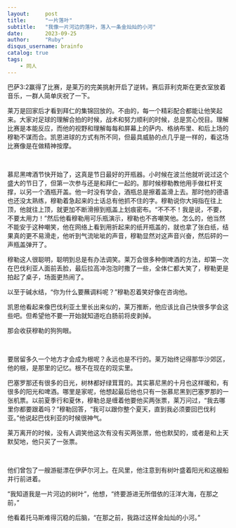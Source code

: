 ```yaml
---
layout:     post
title:      "一片落叶"
subtitle:   "我像一片河边的落叶，落入一条金灿灿的小河"
date:       2023-09-25
author:     "Ruby"
disqus_username: brainfo
catalog: true
tags:
    - 同人
---
```


巴萨3:2赢得了比赛，是莱万的完美挑射开启了逆转。赛后菲利克斯在更衣室放着音乐，一群人简单庆祝了一下。

莱万是回家后才看到拜仁的集锦回放的。不由的，每一个精彩配合都能让他笑起来。大家对足球的理解合拍的时候，战术和努力顺利的时候，总是赏心悦目。理解比赛是本能反应，而他的视野和理解每每和屏幕上的萨内、格纳布里、和后上场的穆勒不谋而合。凯恩进球的方式有所不同，但最具威胁的点几乎是一样的，看这场比赛像是在做精神按摩。

</br>

慕尼黑啤酒节快开始了，这真是节日最好的开瓶器。小时候在波兰他就听说过这个盛大的节日了，但第一次参与还是和拜仁一起的。那时候穆勒教他用手做杠杆支撑，以另一个酒瓶开盖。他一时没有学会，酒瓶总是擦着盖滑上去。那时他的德语也还没太熟练，穆勒着急起来的土话总有他抓不住的字。穆勒说你大拇指在往上顶，他就往上顶，就更加不断滑擦到瓶盖上划痕密布。“不不不！我是说，不要，不要太用力！”然后他看穆勒用可乐瓶演示，穆勒也不吝嘲笑他。怎么的，他当然不能安于这种嘲笑，他在网络上看到用折起来的纸开瓶盖的，就也拿了张白纸，结果真的更不易滑走，他听到气流呲呲的声音，穆勒显然对这声音兴奋，然后砰的一声瓶盖弹开了。

穆勒这人很聪明，聪明到总是有办法调笑。莱万会很多种倒啤酒的方法，却第一次在巴伐利亚人面前丢脸，最后拉高冲泡泡时撒了一些，全体仁都大笑了，穆勒更是拍起了桌子，场面更热闹了。

以至于碱水结，“你为什么要蘸调料呢？”穆勒忍着笑好像在咨询他。

凯恩他看起来像巴伐利亚土里长出来似的，莱万推断，他应该比自己快很多学会这些吧。但希望他不要一开始就知道吃白肠前将皮剥掉。

那会收获穆勒的狗狗眼。

</br>

要居留多久一个地方才会成为根呢？永远也是不行的。莱万始终记得那华沙郊区，他的根，是那里的记忆。根不在现在的现实里。

巴塞罗那还有很多的日光，树林都好绿茸茸的。其实慕尼黑的十月也这样暖和，有很多的阳光和啤酒。哪里是家呢，他想起最后他也只有一张慕尼黑到巴塞罗那的一张机票。以前夏季行和夏休，穆勒总是缠着他要他买两张票，莱万问过，“我去哪里你都要跟着吗？”穆勒回答，“我可以跟你整个夏天，直到我必须要回巴伐利亚。”他说起巴伐利亚的时候很神气。

莱万离开的时候，没有人调笑他这次有没有买两张票，他也默契的，或者是和上天默契地，他只买了一张票。

</br>

他们曾包了一艘游艇漂在伊萨尔河上。在风里，他注意到有树叶盛着阳光和这艘船并行前进着。

“我知道我是一片河边的树叶”，他想，“终要游进无所借依的汪洋大海，在那之前，”

他看着托马斯难得沉稳的后脑，“在那之前，我路过这样金灿灿的小河。”
